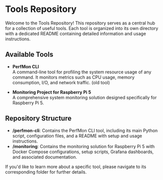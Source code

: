 # Tools Repository

Welcome to the Tools Repository! This repository serves as a central hub for a collection of useful tools. Each tool is organized into its own directory with a dedicated README containing detailed information and usage instructions.

## Available Tools

- **PerfMon CLI**  
  A command-line tool for profiling the system resource usage of any command. It monitors metrics such as CPU usage, memory consumption, I/O, and network traffic. (old tool)

- **Monitoring Project for Raspberry Pi 5**  
  A comprehensive system monitoring solution designed specifically for Raspberry Pi 5.

## Repository Structure

- **/perfmon-cli**: Contains the PerfMon CLI tool, including its main Python script, configuration files, and a README with setup and usage instructions.  
- **/monitoring**: Contains the monitoring solution for Raspberry Pi 5 with Docker Compose configurations, setup scripts, Grafana dashboards, and associated documentation.

If you'd like to learn more about a specific tool, please navigate to its corresponding folder for further details.
